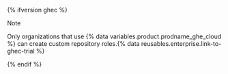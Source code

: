 {% ifversion ghec %}

> [!NOTE]
> Only organizations that use {% data variables.product.prodname_ghe_cloud %} can create custom repository roles.{% data reusables.enterprise.link-to-ghec-trial %}

{% endif %}
